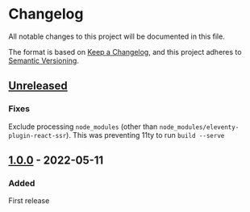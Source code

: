 # Changelog
All notable changes to this project will be documented in this file.

The format is based on [Keep a Changelog](https://keepachangelog.com/en/1.0.0/),
and this project adheres to [Semantic Versioning](https://semver.org/spec/v2.0.0.html).

## [Unreleased]

### Fixes

Exclude processing `node_modules` (other than `node_modules/eleventy-plugin-react-ssr`). This was preventing 11ty to run `build --serve`

## [1.0.0] - 2022-05-11

### Added

First release

[unreleased]: https://github.com/scinos/eleventy-plugin-react-ssr/compare/1.0.0...HEAD
[1.0.0]: https://github.com/scinos/eleventy-plugin-react-ssr/releases/tag/1.0.0
